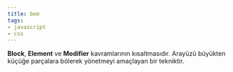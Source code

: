 ```yaml
---
title: bem
tags:
- javascript
- css
---
```


**Block**, **Element** ve **Modifier** kavramlarının kısaltmasıdır. Arayüzü büyükten küçüğe parçalara bölerek yönetmeyi amaçlayan bir tekniktir.
